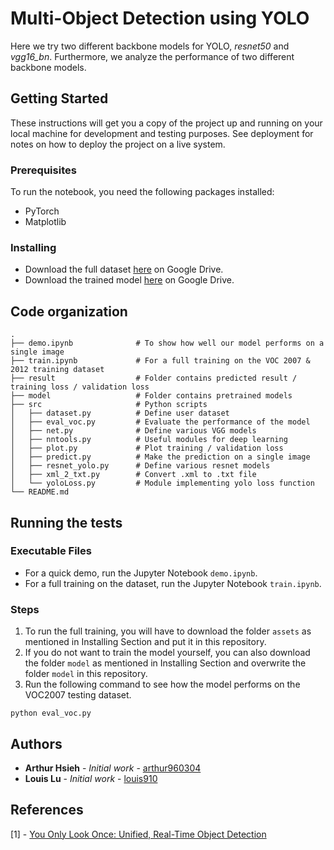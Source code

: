 #  Multi-Object Detection using YOLO
Here we try two different backbone models for YOLO, *resnet50* and *vgg16_bn*. Furthermore, we analyze the performance of two different backbone models.

## Getting Started

These instructions will get you a copy of the project up and running on your local machine for development and testing purposes. See deployment for notes on how to deploy the project on a live system.

### Prerequisites

To run the notebook, you need the following packages installed:

* PyTorch
* Matplotlib

### Installing

* Download the full dataset [here](https://drive.google.com/drive/folders/1jLSm7vNvcXMfPVHEtjNCFNrsXIIy9_s5?usp=sharing) on Google Drive.
* Download the trained model [here](https://drive.google.com/drive/folders/1oUUUSJq1h5hZItsM-euEJjwOLvCKaQck?usp=sharing) on Google Drive.

## Code organization

    .
    ├── demo.ipynb              # To show how well our model performs on a single image
    ├── train.ipynb             # For a full training on the VOC 2007 & 2012 training dataset
    ├── result                  # Folder contains predicted result / training loss / validation loss
    ├── model                   # Folder contains pretrained models
    ├── src                     # Python scripts
    │   ├── dataset.py          # Define user dataset
    │   ├── eval_voc.py         # Evaluate the performance of the model
    │   ├── net.py              # Define various VGG models
    │   ├── nntools.py          # Useful modules for deep learning
    │   ├── plot.py             # Plot training / validation loss
    │   ├── predict.py          # Make the prediction on a single image
    │   ├── resnet_yolo.py      # Define various resnet models
    │   ├── xml_2_txt.py        # Convert .xml to .txt file
    │   └── yoloLoss.py         # Module implementing yolo loss function 
    └── README.md

## Running the tests

### Executable Files

* For a quick demo, run the Jupyter Notebook `demo.ipynb`.
* For a full training on the dataset, run the Jupyter Notebook `train.ipynb`.

### Steps

1. To run the full training, you will have to download the folder `assets` as mentioned in Installing Section and put it in this repository.
2. If you do not want to train the model yourself, you can also download the folder `model` as mentioned in Installing Section and overwrite the folder `model` in this repository.
3. Run the following command to see how the model performs on the VOC2007 testing dataset.
```
python eval_voc.py
```

## Authors

* **Arthur Hsieh** - *Initial work* - [arthur960304](https://github.com/arthur960304)
* **Louis Lu** - *Initial work* - [louis910](https://github.com/louis910)

## References
[1] - [You Only Look Once: Unified, Real-Time Object Detection](https://arxiv.org/pdf/1506.02640.pdf)
